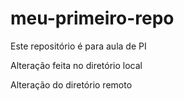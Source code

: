 # meu-primeiro-repo
Este repositório é para aula de PI

Alteração feita no diretório local

Alteração do diretório remoto
